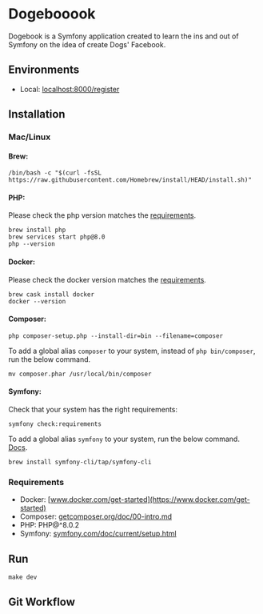 # Dogebooook
Dogebook is a Symfony application created to learn the ins and out of Symfony on the idea of create Dogs' Facebook.
## Environments
- Local: [localhost:8000/register](https://localhost:8000/register)
## Installation

### Mac/Linux

#### Brew:
```
/bin/bash -c "$(curl -fsSL https://raw.githubusercontent.com/Homebrew/install/HEAD/install.sh)"
```

#### PHP: 

Please check the php version matches the [requirements](#requirements).

```
brew install php
brew services start php@8.0
php --version
```

#### Docker:

Please check the docker version matches the [requirements](#requirements).

```
brew cask install docker
docker --version
```

#### Composer:
```
php composer-setup.php --install-dir=bin --filename=composer
```

To add a global alias `composer` to your system, instead of `php bin/composer`, run the below command. 
```
mv composer.phar /usr/local/bin/composer
```

#### Symfony:

Check that your system has the right requirements:

```
symfony check:requirements
```

To add a global alias `symfony` to your system, run the below command. [Docs](https://symfony.com/download). 

```
brew install symfony-cli/tap/symfony-cli
```

### Requirements
- Docker: [www.docker.com/get-started](https://www.docker.com/get-started)
- Composer: [getcomposer.org/doc/00-intro.md](https://getcomposer.org/doc/00-intro.md)
- PHP: PHP@^8.0.2
- Symfony: [symfony.com/doc/current/setup.html](https://symfony.com/doc/current/setup.html)
## Run
```
make dev
```
## Git Workflow
